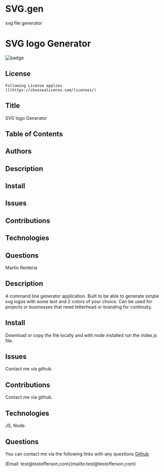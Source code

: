 # SVG.gen
svg file generator
# SVG logo Generator
  ![badge](https://img.shields.io/badge/license--blue)
   ## License
    Following License applies
    [](https://choosealicense.com/licenses/)
    
  ## Title
  SVG logo Generator
  ## Table of Contents
  ## Authors
  ## Description
  ## Install
  ## Issues
  ## Contributions
  ## Technologies
  ## Questions
  Martin Renteria
  ## Description
  A command line generator application. Built to be able to generate simple svg logos with some text and 2 colors of your choice. Can be used for projects or businesses that need letterhead or branding for continuity. 
  ## Install
  Download or copy the file locally and with node installed run the index.js file.
  ## Issues
  Contact me via github.
  ## Contributions
  Contact me via github.
  ## Technologies
  JS, Node.
  ## Questions
  You can contact me via the following links with any questions
  [Github](https://github.com/mrent32)

  [Email: test@testofferson,com{{mailto:test@testofferson,com}
